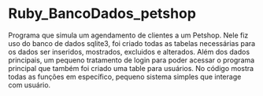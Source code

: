 # Ruby_BancoDados_petshop 

Programa que simula um agendamento de clientes a um Petshop.
Nele fiz uso do banco de dados sqlite3, foi criado todas as tabelas necessárias para os dados ser inseridos, mostrados, excluidos e alterados.
Além dos dados principais, um pequeno tratamento de login para poder acessar o programa principal que também foi criado uma table para usuários.
No código mostra todas as funções em específico, pequeno sistema simples que interage com usuário.
